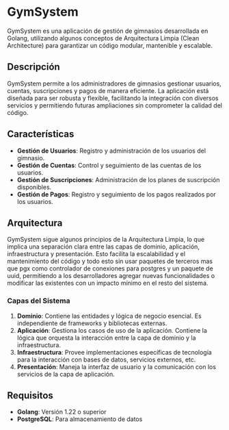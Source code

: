 # GymSystem

GymSystem es una aplicación de gestión de gimnasios desarrollada en Golang, utilizando algunos conceptos de Arquitectura Limpia (Clean Architecture) para garantizar un código modular, mantenible y escalable.

## Descripción

GymSystem permite a los administradores de gimnasios gestionar usuarios, cuentas, suscripciones y pagos de manera eficiente. La aplicación está diseñada para ser robusta y flexible, facilitando la integración con diversos servicios y permitiendo futuras ampliaciones sin comprometer la calidad del código.

## Características

- **Gestión de Usuarios**: Registro y administración de los usuarios del gimnasio.
- **Gestión de Cuentas**: Control y seguimiento de las cuentas de los usuarios.
- **Gestión de Suscripciones**: Administración de los planes de suscripción disponibles.
- **Gestión de Pagos**: Registro y seguimiento de los pagos realizados por los usuarios.

## Arquitectura

GymSystem sigue algunos principios de la Arquitectura Limpia, lo que implica una separación clara entre las capas de dominio, aplicación, infraestructura y presentación. Esto facilita la escalabilidad y el mantenimiento del código y todo esto sin usar paquetes de terceros mas que pgx como controlador de conexiones para postgres y un paquete de uuid, permitiendo a los desarrolladores agregar nuevas funcionalidades o modificar las existentes con un impacto mínimo en el resto del sistema.

### Capas del Sistema

1. **Dominio**: Contiene las entidades y lógica de negocio esencial. Es independiente de frameworks y bibliotecas externas.
2. **Aplicación**: Gestiona los casos de uso de la aplicación. Contiene la lógica que orquesta la interacción entre la capa de dominio y la infraestructura.
3. **Infraestructura**: Provee implementaciones específicas de tecnología para la interacción con bases de datos, servicios externos, etc.
4. **Presentación**: Maneja la interfaz de usuario y la comunicación con los servicios de la capa de aplicación.

## Requisitos

- **Golang**: Versión 1.22 o superior
- **PostgreSQL**: Para almacenamiento de datos
